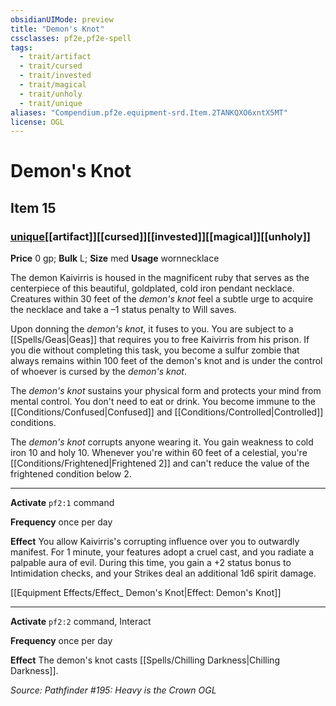 ```yaml
---
obsidianUIMode: preview
title: "Demon's Knot"
cssclasses: pf2e,pf2e-spell
tags:
  - trait/artifact
  - trait/cursed
  - trait/invested
  - trait/magical
  - trait/unholy
  - trait/unique
aliases: "Compendium.pf2e.equipment-srd.Item.2TANKQXO6xntX5MT"
license: OGL
---
```

# Demon's Knot
## Item 15
### [unique](unique "Unique Rarity Trait")[[artifact]][[cursed]][[invested]][[magical]][[unholy]]


**Price** 0 gp; 
**Bulk** L; **Size** med
**Usage** wornnecklace

The demon Kaivirris is housed in the magnificent ruby that serves as the centerpiece of this beautiful, goldplated, cold iron pendant necklace. Creatures within 30 feet of the _demon's knot_ feel a subtle urge to acquire the necklace and take a –1 status penalty to Will saves.

Upon donning the _demon's knot_, it fuses to you. You are subject to a [[Spells/Geas|Geas]] that requires you to free Kaivirris from his prison. If you die without completing this task, you become a sulfur zombie that always remains within 100 feet of the demon's knot and is under the control of whoever is cursed by the _demon's knot_.

The _demon's knot_ sustains your physical form and protects your mind from mental control. You don't need to eat or drink. You become immune to the [[Conditions/Confused|Confused]] and [[Conditions/Controlled|Controlled]] conditions.

The _demon's knot_ corrupts anyone wearing it. You gain weakness to cold iron 10 and holy 10. Whenever you're within 60 feet of a celestial, you're [[Conditions/Frightened|Frightened 2]] and can't reduce the value of the frightened condition below 2.

* * *

**Activate** `pf2:1` command

**Frequency** once per day

**Effect** You allow Kaivirris's corrupting influence over you to outwardly manifest. For 1 minute, your features adopt a cruel cast, and you radiate a palpable aura of evil. During this time, you gain a +2 status bonus to Intimidation checks, and your Strikes deal an additional 1d6 spirit damage.

[[Equipment Effects/Effect_ Demon's Knot|Effect: Demon's Knot]]

* * *

**Activate** `pf2:2` command, Interact

**Frequency** once per day

**Effect** The demon's knot casts [[Spells/Chilling Darkness|Chilling Darkness]].

*Source: Pathfinder #195: Heavy is the Crown*
*OGL*